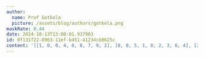 ```yaml
---
author:
  name: Prof Gotkola
  picture: /assets/blog/authors/gotkola.png
maskRate: 0.44
date: 2024-10-13T13:00:01.937903
id: 0f131f22-8963-11ef-b451-41234cb8625c
content: '[[1, 0, 0, 4, 0, 8, 7, 9, 2], [8, 0, 5, 1, 0, 2, 3, 6, 4], [2, 0, 0, 0, 7, 3, 0, 1, 0], [7, 0, 2, 0, 6, 1, 0, 3, 9], [9, 0, 0, 0, 0, 4, 0, 8, 0], [3, 4, 8, 0, 0, 7, 0, 0, 6], [6, 2, 0, 3, 1, 0, 0, 4, 0], [0, 8, 3, 7, 0, 6, 0, 2, 1], [0, 1, 0, 2, 0, 0, 6, 0, 3]]'
---
```

